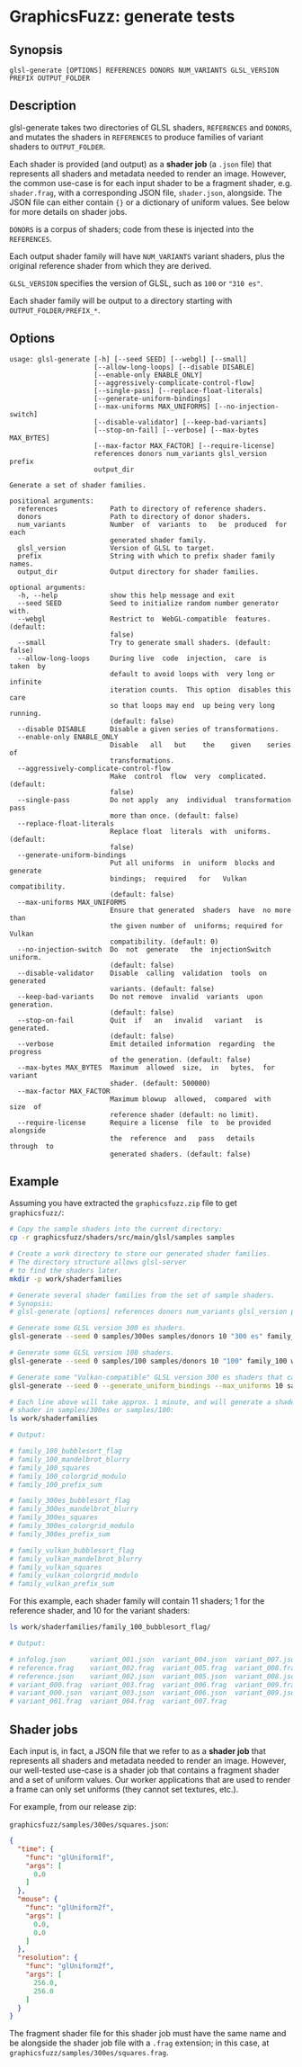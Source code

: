# GraphicsFuzz: generate tests

## Synopsis

`glsl-generate [OPTIONS] REFERENCES DONORS NUM_VARIANTS GLSL_VERSION PREFIX OUTPUT_FOLDER`


## Description

glsl-generate takes two directories of GLSL shaders, `REFERENCES` and `DONORS`,
and mutates the shaders in `REFERENCES` to produce families of variant
shaders to `OUTPUT_FOLDER`.

Each shader is provided (and output)
as a **shader job** (a `.json` file)
that represents all shaders and metadata needed to
render an image.
However, the common use-case
is for each input shader to be a fragment shader, e.g. `shader.frag`,
with a corresponding JSON file, `shader.json`, alongside.
The JSON file can either contain `{}` or a dictionary of uniform values.
See below for more details on shader jobs.

`DONORS` is a corpus of shaders; code from these is injected into the `REFERENCES`.

Each output shader family will have `NUM_VARIANTS` variant shaders, plus
the original reference shader from which they are derived.

`GLSL_VERSION` specifies the version of GLSL, such as `100` or `"310 es"`.

Each shader family will be output to a directory starting with `OUTPUT_FOLDER/PREFIX_*`.

## Options

```shell
usage: glsl-generate [-h] [--seed SEED] [--webgl] [--small]
                     [--allow-long-loops] [--disable DISABLE]
                     [--enable-only ENABLE_ONLY]
                     [--aggressively-complicate-control-flow]
                     [--single-pass] [--replace-float-literals]
                     [--generate-uniform-bindings]
                     [--max-uniforms MAX_UNIFORMS] [--no-injection-switch]
                     [--disable-validator] [--keep-bad-variants]
                     [--stop-on-fail] [--verbose] [--max-bytes MAX_BYTES]
                     [--max-factor MAX_FACTOR] [--require-license]
                     references donors num_variants glsl_version prefix
                     output_dir

Generate a set of shader families.

positional arguments:
  references             Path to directory of reference shaders.
  donors                 Path to directory of donor shaders.
  num_variants           Number  of  variants  to   be  produced  for  each
                         generated shader family.
  glsl_version           Version of GLSL to target.
  prefix                 String with which to prefix shader family names.
  output_dir             Output directory for shader families.

optional arguments:
  -h, --help             show this help message and exit
  --seed SEED            Seed to initialize random number generator with.
  --webgl                Restrict to  WebGL-compatible  features. (default:
                         false)
  --small                Try to generate small shaders. (default: false)
  --allow-long-loops     During live  code  injection,  care  is  taken  by
                         default to avoid loops with  very long or infinite
                         iteration counts.  This option  disables this care
                         so that loops may end  up being very long running.
                         (default: false)
  --disable DISABLE      Disable a given series of transformations.
  --enable-only ENABLE_ONLY
                         Disable   all   but    the    given    series   of
                         transformations.
  --aggressively-complicate-control-flow
                         Make  control  flow  very  complicated.  (default:
                         false)
  --single-pass          Do not apply  any  individual  transformation pass
                         more than once. (default: false)
  --replace-float-literals
                         Replace float  literals  with  uniforms. (default:
                         false)
  --generate-uniform-bindings
                         Put all uniforms  in  uniform  blocks and generate
                         bindings;  required   for   Vulkan  compatibility.
                         (default: false)
  --max-uniforms MAX_UNIFORMS
                         Ensure that generated  shaders  have  no more than
                         the given number of  uniforms; required for Vulkan
                         compatibility. (default: 0)
  --no-injection-switch  Do  not  generate   the  injectionSwitch  uniform.
                         (default: false)
  --disable-validator    Disable  calling  validation  tools  on  generated
                         variants. (default: false)
  --keep-bad-variants    Do not remove  invalid  variants  upon generation.
                         (default: false)
  --stop-on-fail         Quit  if   an   invalid   variant   is  generated.
                         (default: false)
  --verbose              Emit detailed information  regarding  the progress
                         of the generation. (default: false)
  --max-bytes MAX_BYTES  Maximum  allowed  size,  in   bytes,  for  variant
                         shader. (default: 500000)
  --max-factor MAX_FACTOR
                         Maximum blowup  allowed,  compared  with  size  of
                         reference shader (default: no limit).
  --require-license      Require a license  file  to  be provided alongside
                         the  reference  and   pass   details   through  to
                         generated shaders. (default: false)

```

## Example

Assuming you have extracted the `graphicsfuzz.zip` file to get `graphicsfuzz/`:

```sh
# Copy the sample shaders into the current directory:
cp -r graphicsfuzz/shaders/src/main/glsl/samples samples

# Create a work directory to store our generated shader families.
# The directory structure allows glsl-server
# to find the shaders later.
mkdir -p work/shaderfamilies

# Generate several shader families from the set of sample shaders.
# Synopsis:
# glsl-generate [options] references donors num_variants glsl_version prefix output_folder

# Generate some GLSL version 300 es shaders.
glsl-generate --seed 0 samples/300es samples/donors 10 "300 es" family_300es work/shaderfamilies

# Generate some GLSL version 100 shaders.
glsl-generate --seed 0 samples/100 samples/donors 10 "100" family_100 work/shaderfamilies

# Generate some "Vulkan-compatible" GLSL version 300 es shaders that can be translated to SPIR-V for Vulkan testing.
glsl-generate --seed 0 --generate_uniform_bindings --max_uniforms 10 samples/310es samples/donors 10 "310 es" family_vulkan work/shaderfamilies

# Each line above will take approx. 1 minute, and will generate a shader family for every
# shader in samples/300es or samples/100:
ls work/shaderfamilies

# Output:

# family_100_bubblesort_flag
# family_100_mandelbrot_blurry
# family_100_squares
# family_100_colorgrid_modulo
# family_100_prefix_sum

# family_300es_bubblesort_flag
# family_300es_mandelbrot_blurry
# family_300es_squares
# family_300es_colorgrid_modulo
# family_300es_prefix_sum

# family_vulkan_bubblesort_flag
# family_vulkan_mandelbrot_blurry
# family_vulkan_squares
# family_vulkan_colorgrid_modulo
# family_vulkan_prefix_sum
```

For this example, each shader family will contain 11 shaders;
1 for the reference shader, and 10 for the variant shaders:

```sh
ls work/shaderfamilies/family_100_bubblesort_flag/

# Output:

# infolog.json      variant_001.json  variant_004.json  variant_007.json
# reference.frag    variant_002.frag  variant_005.frag  variant_008.frag
# reference.json    variant_002.json  variant_005.json  variant_008.json
# variant_000.frag  variant_003.frag  variant_006.frag  variant_009.frag
# variant_000.json  variant_003.json  variant_006.json  variant_009.json
# variant_001.frag  variant_004.frag  variant_007.frag
```

## Shader jobs

Each input is, in fact,
a JSON file that we refer to as a
**shader job** that
represents all shaders and metadata needed to
render an image.
However,
our well-tested use-case is
a shader job that contains a fragment shader
and a set of uniform values.
Our worker applications that are used to render a frame
can only set uniforms
(they cannot set textures, etc.).

For example, from our release zip:

`graphicsfuzz/samples/300es/squares.json`:

```json
{
  "time": {
    "func": "glUniform1f",
    "args": [
      0.0
    ]
  },
  "mouse": {
    "func": "glUniform2f",
    "args": [
      0.0,
      0.0
    ]
  },
  "resolution": {
    "func": "glUniform2f",
    "args": [
      256.0,
      256.0
    ]
  }
}
```

The fragment shader file for this shader job
must have the same name and be alongside the shader job file
with a `.frag` extension;
in this case, at `graphicsfuzz/samples/300es/squares.frag`.
